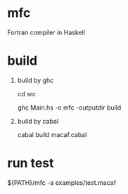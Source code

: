 # mfc
Fortran compiler in Haskell

# build

1. build by ghc

	cd src

	ghc Main.hs -o mfc -outputdir build

2. build by cabal

	cabal build macaf.cabal


# run test

${PATH}/mfc -a examples/test.macaf
